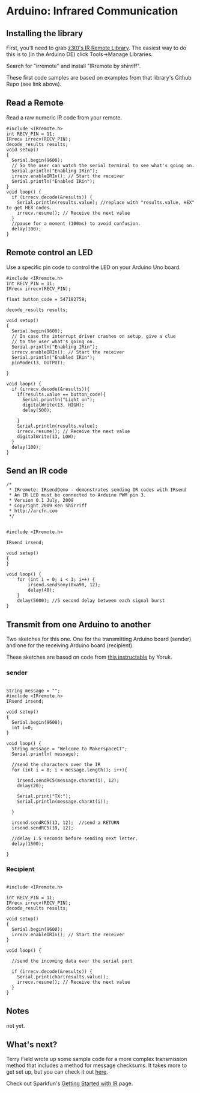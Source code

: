 # Arduino: Infrared Communication

## Installing the library
First, you'll need to grab [z3t0's IR Remote Library](https://github.com/z3t0/Arduino-IRremote/archive/master.zip). The easiest way to do this is to (in the Arduino DE) click Tools->Manage Libraries.

Search for "irremote" and install "IRremote by shirriff".


These first code samples are based on examples from that library's Github Repo (see link above).

## Read a Remote

Read a raw numeric IR code from your remote.

```
#include <IRremote.h>
int RECV_PIN = 11;
IRrecv irrecv(RECV_PIN);
decode_results results;
void setup()
{
  Serial.begin(9600);
  // So the user can watch the serial terminal to see what's going on.
  Serial.println("Enabling IRin");
  irrecv.enableIRIn(); // Start the receiver
  Serial.println("Enabled IRin");
}
void loop() {
  if (irrecv.decode(&results)) {
    Serial.println(results.value); //replace with "results.value, HEX" to get HEX codes.
    irrecv.resume(); // Receive the next value
  }
  //pause for a moment (100ms) to avoid confusion.
  delay(100);
}
```

## Remote control an LED

Use a specific pin code to control the LED on your Arduino Uno board.

```
#include <IRremote.h>
int RECV_PIN = 11;
IRrecv irrecv(RECV_PIN);

float button_code = 547182759;

decode_results results;

void setup()
{
  Serial.begin(9600);
  // In case the interrupt driver crashes on setup, give a clue
  // to the user what's going on.
  Serial.println("Enabling IRin");
  irrecv.enableIRIn(); // Start the receiver
  Serial.println("Enabled IRin");
  pinMode(13, OUTPUT);

}

void loop() {
  if (irrecv.decode(&results)){
    if(results.value == button_code){
      Serial.println("Light on");
      digitalWrite(13, HIGH);
      delay(500);

    }
    Serial.println(results.value);
    irrecv.resume(); // Receive the next value
    digitalWrite(13, LOW);
  }
  delay(100);
}
```

## Send an IR code

```
/*
 * IRremote: IRsendDemo - demonstrates sending IR codes with IRsend
 * An IR LED must be connected to Arduino PWM pin 3.
 * Version 0.1 July, 2009
 * Copyright 2009 Ken Shirriff
 * http://arcfn.com
 */


#include <IRremote.h>

IRsend irsend;

void setup()
{
}

void loop() {
	for (int i = 0; i < 3; i++) {
		irsend.sendSony(0xa90, 12);
		delay(40);
	}
	delay(5000); //5 second delay between each signal burst
}
```
## Transmit from one Arduino to another

Two sketches for this one. One for the transmitting Arduino board (sender) and one for the receiving Arduino board (recipient).

These sketches are based on code from [this instructable](https://www.instructables.com/id/Cheap-wireless-transmission-between-two-Arduinos-w/) by Yoruk.

### sender
```

String message = "";
#include <IRremote.h>
IRsend irsend;

void setup()
{
  Serial.begin(9600);
  int i=0;
}

void loop() {
  String message = "Welcome to MakerspaceCT";  
  Serial.println( message);

  //send the characters over the IR
  for (int i = 0; i < message.length(); i++){

    irsend.sendRC5(message.charAt(i), 12);
    delay(20);

    Serial.print("TX:");
    Serial.println(message.charAt(i));

  }

  irsend.sendRC5(13, 12);  //send a RETURN
  irsend.sendRC5(10, 12);

  //delay 1.5 seconds before sending next letter.
  delay(1500);

}
```
### Recipient
```

#include <IRremote.h>

int RECV_PIN = 11;
IRrecv irrecv(RECV_PIN);
decode_results results;

void setup()
{
  Serial.begin(9600);
  irrecv.enableIRIn(); // Start the receiver
}

void loop() {

  //send the incoming data over the serial port

  if (irrecv.decode(&results)) {
    Serial.print(char(results.value));
    irrecv.resume(); // Receive the next value    
  }
}
```


## Notes
not yet.

## What's next?
Terry Field wrote up some sample code for a more complex transmission method that includes a method for message checksums. It takes more to get set up, but you can check it out [here](http://www.terryjfield.com/?p=139).

Check out Sparkfun's [Getting Started with IR](https://learn.sparkfun.com/tutorials/ir-communication/all) page.
